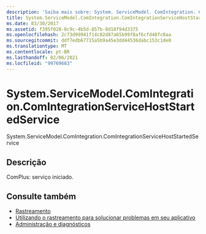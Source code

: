 ```yaml
---
description: 'Saiba mais sobre: System. ServiceModel. ComIntegration. ComIntegrationServiceHostStartedService'
title: System.ServiceModel.ComIntegration.ComIntegrationServiceHostStartedService
ms.date: 03/30/2017
ms.assetid: f395f028-8c9c-4b5d-857b-8d18f94d3375
ms.openlocfilehash: 2c73d99941f14c82d87a65b99f8af6cfd48fc0aa
ms.sourcegitcommit: ddf7edb67715a5b9a45e3dd44536dabc153c1de0
ms.translationtype: MT
ms.contentlocale: pt-BR
ms.lasthandoff: 02/06/2021
ms.locfileid: "99769683"
---
```

# <a name="systemservicemodelcomintegrationcomintegrationservicehoststartedservice"></a>System.ServiceModel.ComIntegration.ComIntegrationServiceHostStartedService

System.ServiceModel.ComIntegration.ComIntegrationServiceHostStartedService  
  
## <a name="description"></a>Descrição  

 ComPlus: serviço iniciado.  
  
## <a name="see-also"></a>Consulte também

- [Rastreamento](index.md)
- [Utilizando o rastreamento para solucionar problemas em seu aplicativo](using-tracing-to-troubleshoot-your-application.md)
- [Administração e diagnósticos](../index.md)
